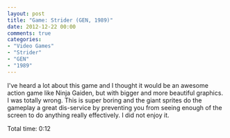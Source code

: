 ```yaml
---
layout: post
title: "Game: Strider (GEN, 1989)"
date: 2012-12-22 00:00
comments: true
categories:
- "Video Games"
- "Strider"
- "GEN"
- "1989"
---
```


I've heard a lot about this game and I thought it would be an
awesome action game like Ninja Gaiden, but with bigger and more
beautiful graphics. I was totally wrong. This is super boring and
the giant sprites do the gameplay a great dis-service by
preventing you from seeing enough of the screen to do anything
really effectively. I did not enjoy it.

Total time: 0:12
